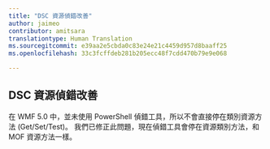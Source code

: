 ```yaml
---
title: "DSC 資源偵錯改善"
author: jaimeo
contributor: amitsara
translationtype: Human Translation
ms.sourcegitcommit: e39aa2e5cbda0c83e24e21c4459d957d8baaff25
ms.openlocfilehash: 33c3fcffdeb281b205ecc48f7cdd470b79e9e068

---
```



## DSC 資源偵錯改善

在 WMF 5.0 中，並未使用 PowerShell 偵錯工具，所以不會直接停在類別資源方法 (Get/Set/Test)。
我們已修正此問題，現在偵錯工具會停在資源類別方法，和 MOF 資源方法一樣。



<!--HONumber=Jul16_HO3-->


